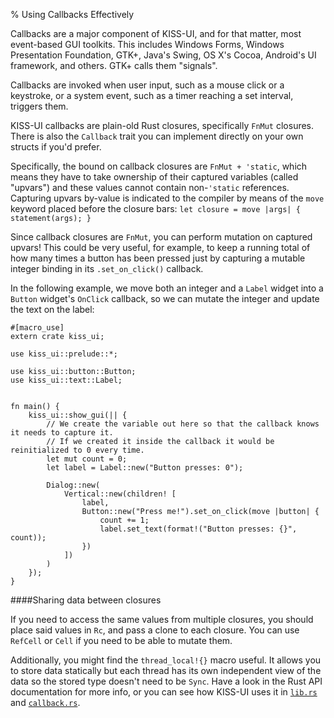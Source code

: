 % Using Callbacks Effectively

Callbacks are a major component of KISS-UI, and for that matter, most event-based GUI toolkits. This includes Windows Forms, Windows Presentation Foundation, GTK+, Java's Swing, OS X's Cocoa, Android's UI framework, and others. GTK+ calls them "signals".

Callbacks are invoked when user input, such as a mouse click or a keystroke, or a system event, such as a timer reaching a set interval, triggers them.

KISS-UI callbacks are plain-old Rust closures, specifically `FnMut` closures. There is also the `Callback` trait you can implement directly on your own structs if you'd prefer.

Specifically, the bound on callback closures are `FnMut + 'static`, which means they have to take ownership of their captured variables (called "upvars") and these values cannot contain non-`'static` references. Capturing upvars by-value is indicated to the compiler by means of the `move` keyword placed before the closure bars: `let closure = move |args| { statement(args); }`

Since callback closures are `FnMut`, you can perform mutation on captured upvars! This could be very useful, for example, to keep a running total of how many times a button has been pressed just by capturing a mutable integer binding in its `.set_on_click()` callback.

In the following example, we move both an integer and a `Label` widget into a `Button` widget's `OnClick` callback, so we can mutate the integer and update the text on the label:

```notest
#[macro_use]
extern crate kiss_ui;

use kiss_ui::prelude::*;

use kiss_ui::button::Button;
use kiss_ui::text::Label;


fn main() {
	kiss_ui::show_gui(|| {
        // We create the variable out here so that the callback knows it needs to capture it.
        // If we created it inside the callback it would be reinitialized to 0 every time.
        let mut count = 0;
        let label = Label::new("Button presses: 0");

        Dialog::new(
            Vertical::new(children! [
                label,
                Button::new("Press me!").set_on_click(move |button| {
                    count += 1;
                    label.set_text(format!("Button presses: {}", count));
                })
            ])
        )  
    });     
}
```

####Sharing data between closures

If you need to access the same values from multiple closures, you should place said values in `Rc`, and pass a clone to each closure. You can use `RefCell` or `Cell` if you need to be able to mutate them.

Additionally, you might find the `thread_local!{}` macro useful. It allows you to store data statically but each thread has its own independent view of the data so the stored type doesn't need to be `Sync`. Have a look in the Rust API documentation for more info, or you can see how KISS-UI uses it in [`lib.rs`](../../src/lib.rs) and [`callback.rs`](../../src/callback.rs).
	
